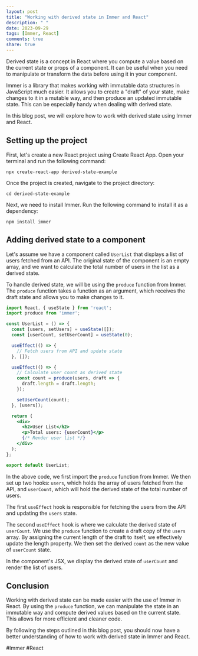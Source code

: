 ```yaml
---
layout: post
title: "Working with derived state in Immer and React"
description: " "
date: 2023-09-29
tags: [Immer, React]
comments: true
share: true
---
```


Derived state is a concept in React where you compute a value based on the current state or props of a component. It can be useful when you need to manipulate or transform the data before using it in your component.

Immer is a library that makes working with immutable data structures in JavaScript much easier. It allows you to create a "draft" of your state, make changes to it in a mutable way, and then produce an updated immutable state. This can be especially handy when dealing with derived state.

In this blog post, we will explore how to work with derived state using Immer and React.

## Setting up the project

First, let's create a new React project using Create React App. Open your terminal and run the following command:
```
npx create-react-app derived-state-example
```

Once the project is created, navigate to the project directory:
```
cd derived-state-example
```

Next, we need to install Immer. Run the following command to install it as a dependency:
```
npm install immer
```

## Adding derived state to a component

Let's assume we have a component called `UserList` that displays a list of users fetched from an API. The original state of the component is an empty array, and we want to calculate the total number of users in the list as a derived state.

To handle derived state, we will be using the `produce` function from Immer. The `produce` function takes a function as an argument, which receives the draft state and allows you to make changes to it.

```jsx
import React, { useState } from 'react';
import produce from 'immer';

const UserList = () => {
  const [users, setUsers] = useState([]);
  const [userCount, setUserCount] = useState(0);

  useEffect(() => {
    // Fetch users from API and update state
  }, []);

  useEffect(() => {
    // Calculate user count as derived state
    const count = produce(users, draft => {
      draft.length = draft.length;
    });

    setUserCount(count);
  }, [users]);

  return (
    <div>
      <h2>User List</h2>
      <p>Total users: {userCount}</p>
      {/* Render user list */}
    </div>
  );
};

export default UserList;
```

In the above code, we first import the `produce` function from Immer. We then set up two hooks: `users`, which holds the array of users fetched from the API, and `userCount`, which will hold the derived state of the total number of users.

The first `useEffect` hook is responsible for fetching the users from the API and updating the `users` state.

The second `useEffect` hook is where we calculate the derived state of `userCount`. We use the `produce` function to create a draft copy of the `users` array. By assigning the current length of the draft to itself, we effectively update the length property. We then set the derived `count` as the new value of `userCount` state.

In the component's JSX, we display the derived state of `userCount` and render the list of users.

## Conclusion

Working with derived state can be made easier with the use of Immer in React. By using the `produce` function, we can manipulate the state in an immutable way and compute derived values based on the current state. This allows for more efficient and cleaner code.

By following the steps outlined in this blog post, you should now have a better understanding of how to work with derived state in Immer and React.

#Immer #React